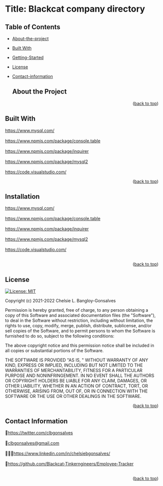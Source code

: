 <div id="top"></div>

# Title: Blackcat company directory


## Table of Contents

* [About-the-project](#About-The-Project)
* [Built With](#Built-With)
* [Getting-Started](#Getting-Started)
* [License](#License)
* [Contact-information](#Contact-Information)


  ## About the Project
  <p></p>
  


  
<div align="center"></div>


<p align="right">(<a href="#top">back to top</a>)</p>

## Built With

<a href="https://www.mysql.com/">https://www.mysql.com/</a>
<br>
</br>
<a href="https://www.npmjs.com/package/console.table">https://www.npmjs.com/package/console.table</a>
<br>
</br>
<a href="https://www.npmjs.com/package/inquirer">https://www.npmjs.com/package/inquirer</a>
<br>
</br>
<a href="https://www.npmjs.com/package/mysql2">https://www.npmjs.com/package/mysql2</a>
<br>
</br>
<a href="https://code.visualstudio.com/">https://code.visualstudio.com/</a>


<p align="right">(<a href="#top">back to top</a>)</p>



<!-- GETTING STARTED -->


## Installation

<a href="https://www.mysql.com/">https://www.mysql.com/</a>
<br>
</br>
<a href="https://www.npmjs.com/package/console.table">https://www.npmjs.com/package/console.table</a>
<br>
</br>
<a href="https://www.npmjs.com/package/inquirer">https://www.npmjs.com/package/inquirer</a>
<br>
</br>
<a href="https://www.npmjs.com/package/mysql2">https://www.npmjs.com/package/mysql2</a>
<br>
</br>
<a href="https://code.visualstudio.com/">https://code.visualstudio.com/</a>
<br>
</br>


<p align="right">(<a href="#top">back to top</a>)</p>


<!-- LICENSE -->
## License
[![License: MIT](https://img.shields.io/badge/License-MIT-yellow.svg)](https://opensource.org/licenses/MIT)

Copyright (c) 2021-2022 Chelsie L. Bangloy-Gonsalves

Permission is hereby granted, free of charge, to any person obtaining
a copy of this Software and associated documentation files (the
"Software"), to deal in the Software without restriction, including
without limitation, the rights to use, copy, modify, merge, publish,
distribute, sublicense, and/or sell copies of the Software, and to
permit persons to whom the Software is furnished to do so, subject to
the following conditions:

The above copyright notice and this permission notice shall be
included in all copies or substantial portions of the Software.

THE SOFTWARE IS PROVIDED "AS IS, " WITHOUT WARRANTY OF ANY KIND,
EXPRESS OR IMPLIED, INCLUDING BUT NOT LIMITED TO THE WARRANTIES OF
MERCHANTABILITY, FITNESS FOR A PARTICULAR PURPOSE AND
NONINFRINGEMENT. IN NO EVENT SHALL THE AUTHORS OR COPYRIGHT HOLDERS BE
LIABLE FOR ANY CLAIM, DAMAGES, OR OTHER LIABILITY, WHETHER IN AN ACTION
OF CONTRACT, TORT, OR OTHERWISE, ARISING FROM, OUT OF, OR IN CONNECTION
WITH THE SOFTWARE OR THE USE OR OTHER DEALINGS IN THE SOFTWARE.

<p align="right">(<a href="#top">back to top</a>)</p>



<!-- CONTACT -->
## Contact Information

🐓<a href="https://twitter.com/clbgonsalves">https://twitter.com/clbgonsalves</a>
<br>
</br>
💌clbgonsalves@gmail.com
<br>
</br>
👩🏻‍💻<a href="https://www.linkedin.com/in/chelsiebgonsalves/">https://www.linkedin.com/in/chelsiebgonsalves/</a>
<br>
</br>
🧁<a href="https://github.com/Blackcat-Tinkerngineers/Employee-Tracker">https://github.com/Blackcat-Tinkerngineers/Employee-Tracker</a>
<br>
</br>
<p align="right">(<a href="#top">back to top</a>)</p>
